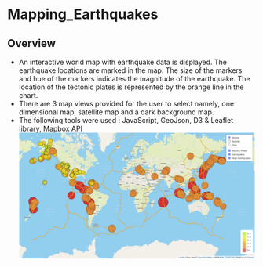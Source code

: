 # Mapping_Earthquakes

## Overview

   - An interactive world map with earthquake data is displayed. The earthquake locations are marked in the map. The size of the markers and hue of the markers indicates the magnitude of the earthquake. The location of the tectonic plates is represented by the orange line in the chart. 
   - There are 3 map views provided for the user to select namely, one dimensional map, satellite map and a dark background map. 
   - The following tools were used : JavaScript, GeoJson, D3 & Leaflet library, Mapbox API
![alt tag](https://github.com/fmgribbon/Mapping_Earthquakes/blob/main/EarthquakeMaps.PNG)
